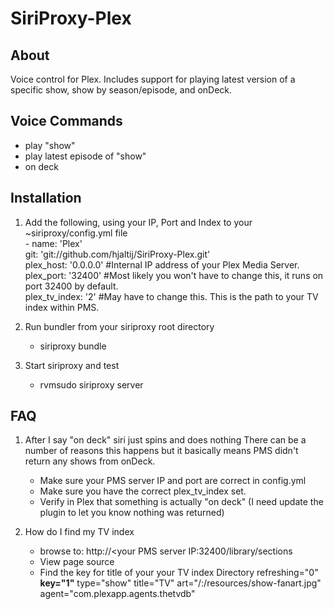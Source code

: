 SiriProxy-Plex
==

About
--

Voice control for Plex.  Includes support for playing latest version of a specific show, show by season/episode, and onDeck.

Voice Commands
--

+ play "show"
+ play latest episode of "show"
+ on deck


Installation
--

1. Add the following, using your IP, Port and Index to your ~siriproxy/config.yml file    
	\- name: 'Plex'    
	   git: 'git://github.com/hjaltij/SiriProxy-Plex.git'    
	   plex_host: '0.0.0.0' #Internal IP address of your Plex Media Server.    
	   plex_port: '32400' #Most likely you won't have to change this, it runs on port 32400 by default.    
	   plex_tv_index: '2' #May have to change this.  This is the path to your TV index within PMS.        

2. Run bundler from your siriproxy root directory
	* siriproxy bundle
3. Start siriproxy and test
	* rvmsudo siriproxy server

FAQ
--

1. After I say "on deck" siri just spins and does nothing
	There can be a number of reasons this happens but it basically means PMS didn't return any shows from onDeck.
	* Make sure your PMS server IP and port are correct in config.yml
	* Make sure you have the correct plex_tv_index set.
	* Verify in Plex that something is actually "on deck"  (I need update the plugin to let you know nothing was returned)
	 
2. How do I find my TV index
	* browse to: http://<your PMS server IP:32400/library/sections
	* View page source
	* Find the key for title of your your TV index
		Directory refreshing="0"  **key="1"** type="show" title="TV" art="/:/resources/show-fanart.jpg" agent="com.plexapp.agents.thetvdb"

